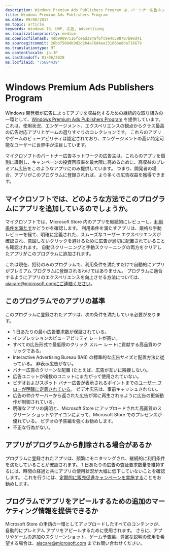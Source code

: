 ```yaml
---
description: Windows Premium Ads Publishers Program は、パートナー広告ネットワークで高収益のプレミアム広告のターゲットにすることができる、選りすぐりの広告対応アプリのコレクションで構成されます。 このプログラムに含まれるアプリは、使用状況、エンゲージメント、エクスペリエンスの観点からクラス最高です。
title: Windows Premium Ads Publishers Program
ms.date: 09/08/2017
ms.topic: article
keywords: Windows 10, UWP, 広告, Advertising
ms.localizationpriority: medium
ms.openlocfilehash: 4db99097516fcead384af6fc9e4c588707b96d41
ms.sourcegitcommit: 26bb75084b9d2d2b4a76d4aa131066e8da716679
ms.translationtype: MT
ms.contentlocale: ja-JP
ms.lasthandoff: 01/06/2020
ms.locfileid: "75684439"
---
```

# <a name="windows-premium-ads-publishers-program"></a>Windows Premium Ads Publishers Program

Windows 開発者が広告によってアプリを収益化するための継続的な取り組みの一環として、[Windows Premium Ads Publishers Program](https://www.windowspremiumapps.com) を提供しています。 これは、使用状況、エンゲージメント、エクスペリエンスの観点からクラス最高の広告対応アプリとゲームの選りすぐりのコレクションです。 これらのアプリやゲームのビューアビリティは認定されており、エンゲージメントの高い特定可能なユーザーに世界中が注目しています。

マイクロソフトのパートナー広告ネットワークの広告主は、これらのアプリを個別に識別し、キャンペーンの投資回収率を最大限に高めるために、高収益のプレミアム広告をこのようなアプリにのみ提供しています。 つまり、開発者の場合、アプリがこのプログラムに登録されれば、より多くの広告収益を獲得できます。

## <a name="how-does-microsoft-add-apps-to-this-program"></a>マイクロソフトでは、どのような方法でこのプログラムにアプリを追加しているのでしょうか。 

マイクロソフトでは、Microsoft Store 内のアプリを継続的にレビューし、[利用条件を満たす](#what-are-the-criteria-for-apps-in-the-program)かどうかを確認します。 利用条件を満たすアプリは、厳格な手動レビューを経て、明確に定義された、スムーズなユーザー エクスペリエンスが確認され、意図しないクリックを避けるために広告が適切に配置されていることも確認されます。 自動スクリーニングと手動スクリーニングの両方をクリアしたアプリがこのプログラムに追加されます。

これは現在、招待のみのプログラムで、利用条件を満たすだけで自動的にアプリがプレミアム プログラムに登録されるわけではありません。 プログラムに適合するようにアプリのエクスペリエンスを向上させる方法については、aiacare@microsoft.comにご連絡ください。

## <a name="what-are-the-criteria-for-apps-in-the-program"></a>このプログラムでのアプリの基準

このプログラムに登録されたアプリは、次の条件を満たしている必要があります。

* 1 日あたりの最小広告要求数が保証されている。 
* インプレッションのビューアビリティ レートが高い。 
* すべての広告形式で最低限のクリック スルー レートに貢献する高品質のクリックである。 
* Interactive Advertising Bureau (IAB) の標準的な広告サイズと配置方法に従っている。 非表示広告がない。
* バナー広告のクリーンな配置 (たとえば、広告が互いに隣接しない)。
* 広告ユニットが複数のユニットにまたがって使用されていない。
* ビデオおよびスポット バナー広告が表示されるポイントまでの[ユーザー フローが明確に定義されている](https://blogs.windows.com/buildingapps/2017/08/31/best-practices-using-video-ads-windows-apps/)。 ビデオ広告は、事前キャッシュされない。 
* 広告の仲介サーバーから返された広告が常に再生されるように広告の更新動作が制御されている。
* 明確なアプリの説明と、Microsoft Store にアップロードされた高画質のスクリーン ショットやアイコンによって、Microsoft Store でのプレゼンスが優れている。 ビデオの予告編を強くお勧めします。
* 不正な行為がない。

## <a name="can-apps-get-removed-from-the-program"></a>アプリがプログラムから削除される場合があるか

プログラムに登録されたアプリは、頻繁にモニタリングされ、継続的に利用条件を満たしていることが確認されます。 1 日あたりの広告の査証要求数量を維持するには、時間の経過と共にアプリの使用状況が大幅に低下していないことを確認します。 これを行うには、[定期的に販売促進キャンペーンを実施する](https://developer.microsoft.com/store/promote-your-apps)ことをお勧めします。

## <a name="can-i-provide-additional-marketing-material-to-showcase-my-app-in-the-program"></a>プログラムでアプリをアピールするための追加のマーケティング情報を提供できるか 

Microsoft Store の申請の一環としてアップロードしたすべてのコンテンツが、自動的にプレミアム アプリをアピールするために使用されます。 さらに、アプリやゲームの追加のスクリーンショット、ゲーム予告編、豊富な説明の使用を希望する場合は、aiacare@microsoft.com までお問い合わせください。

